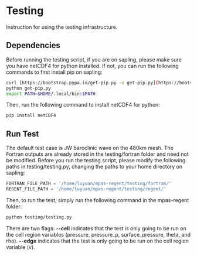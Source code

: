 # Testing
Instruction for using the testing infrastructure. 
## Dependencies
Before running the testing script, if you are on sapling, please make sure you have netCDF4 for python installed. 
If not, you can run the following commands to first install pip on sapling: 
```bash
curl [https://bootstrap.pypa.io/get-pip.py -o get-pip.py](https://bootstrap.pypa.io/get-pip.py%20-o%20get-pip.py)
python get-pip.py
export PATH=$HOME/.local/bin:$PATH
```
Then, run the following command to install netCDF4 for python:
```bash
pip install netCDF4
```
## Run Test
The default test case is JW baroclinic wave on the 480km mesh. The Fortran outputs are already stored in the testing/fortran folder and need not be modified.
Before you run the testing script, please modify the following paths in testing/testing.py, changing the paths to your home directory on sapling:
```python
FORTRAN_FILE_PATH = '/home/luyuan/mpas-regent/testing/fortran/'
REGENT_FILE_PATH = '/home/luyuan/mpas-regent/testing/regent/'
```
Then, to run the test, simply run the following command in the mpas-regent folder: 
```bash
python testing/testing.py
```
There are two flags: 
**\-\-cell** indicates that the test is only going to be run on the cell region variables (pressure, pressure_p, surface_pressure, theta, and rho). 
**\-\-edge** indicates that the test is only going to be run on the cell region variable (v). 